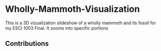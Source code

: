 # Wholly-Mammoth-Visualization
This is a 3D vizualization slideshow of a wholly mammoth and its fossil for my ESCI 1003 Final. It zooms into specific portions 



## Contributions



